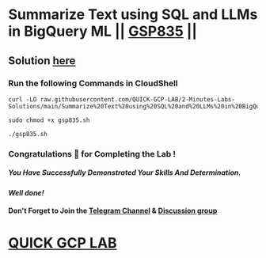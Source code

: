 # Summarize Text using SQL and LLMs in BigQuery ML || [GSP835](https://www.cloudskillsboost.google/focuses/74646?parent=catalog) ||

## Solution [here](https://youtu.be/KcYJiZYL1ZM)

### Run the following Commands in CloudShell

```
curl -LO raw.githubusercontent.com/QUICK-GCP-LAB/2-Minutes-Labs-Solutions/main/Summarize%20Text%20using%20SQL%20and%20LLMs%20in%20BigQuery%20ML/gsp835.sh

sudo chmod +x gsp835.sh

./gsp835.sh
```

### Congratulations 🎉 for Completing the Lab !

##### *You Have Successfully Demonstrated Your Skills And Determination.*

#### *Well done!*

#### Don't Forget to Join the [Telegram Channel](https://t.me/quickgcplab) & [Discussion group](https://t.me/quickgcplabchats)

# [QUICK GCP LAB](https://www.youtube.com/@quickgcplab)
